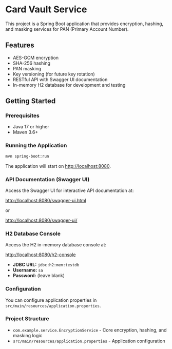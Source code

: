 # Card Vault Service

This project is a Spring Boot application that provides encryption, hashing, and masking services for PAN (Primary Account Number).

## Features

- AES-GCM encryption
- SHA-256 hashing
- PAN masking
- Key versioning (for future key rotation)
- RESTful API with Swagger UI documentation
- In-memory H2 database for development and testing

## Getting Started

### Prerequisites

- Java 17 or higher
- Maven 3.6+

### Running the Application

```bash
mvn spring-boot:run
```

The application will start on [http://localhost:8080](http://localhost:8080).

### API Documentation (Swagger UI)

Access the Swagger UI for interactive API documentation at:

[http://localhost:8080/swagger-ui.html](http://localhost:8080/swagger-ui.html)

or

[http://localhost:8080/swagger-ui/](http://localhost:8080/swagger-ui/)

### H2 Database Console

Access the H2 in-memory database console at:

[http://localhost:8080/h2-console](http://localhost:8080/h2-console)

- **JDBC URL:** `jdbc:h2:mem:testdb`
- **Username:** `sa`
- **Password:** (leave blank)

### Configuration

You can configure application properties in `src/main/resources/application.properties`.

### Project Structure

- `com.example.service.EncryptionService` - Core encryption, hashing, and masking logic
- `src/main/resources/application.properties` - Application configuration